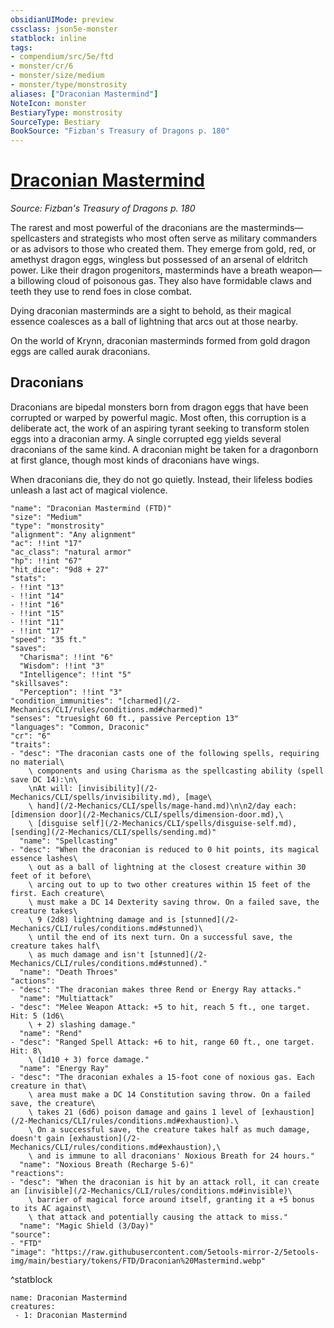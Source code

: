```yaml
---
obsidianUIMode: preview
cssclass: json5e-monster
statblock: inline
tags:
- compendium/src/5e/ftd
- monster/cr/6
- monster/size/medium
- monster/type/monstrosity
aliases: ["Draconian Mastermind"]
NoteIcon: monster
BestiaryType: monstrosity
SourceType: Bestiary
BookSource: "Fizban's Treasury of Dragons p. 180"
---
```

# [Draconian Mastermind](2-Mechanics/CLI/bestiary/monstrosity/draconian-mastermind-ftd.md)
*Source: Fizban's Treasury of Dragons p. 180*  

The rarest and most powerful of the draconians are the masterminds—spellcasters and strategists who most often serve as military commanders or as advisors to those who created them. They emerge from gold, red, or amethyst dragon eggs, wingless but possessed of an arsenal of eldritch power. Like their dragon progenitors, masterminds have a breath weapon—a billowing cloud of poisonous gas. They also have formidable claws and teeth they use to rend foes in close combat.

Dying draconian masterminds are a sight to behold, as their magical essence coalesces as a ball of lightning that arcs out at those nearby.

On the world of Krynn, draconian masterminds formed from gold dragon eggs are called aurak draconians.

## Draconians

Draconians are bipedal monsters born from dragon eggs that have been corrupted or warped by powerful magic. Most often, this corruption is a deliberate act, the work of an aspiring tyrant seeking to transform stolen eggs into a draconian army. A single corrupted egg yields several draconians of the same kind. A draconian might be taken for a dragonborn at first glance, though most kinds of draconians have wings.

When draconians die, they do not go quietly. Instead, their lifeless bodies unleash a last act of magical violence.

```statblock
"name": "Draconian Mastermind (FTD)"
"size": "Medium"
"type": "monstrosity"
"alignment": "Any alignment"
"ac": !!int "17"
"ac_class": "natural armor"
"hp": !!int "67"
"hit_dice": "9d8 + 27"
"stats":
- !!int "13"
- !!int "14"
- !!int "16"
- !!int "15"
- !!int "11"
- !!int "17"
"speed": "35 ft."
"saves":
  "Charisma": !!int "6"
  "Wisdom": !!int "3"
  "Intelligence": !!int "5"
"skillsaves":
  "Perception": !!int "3"
"condition_immunities": "[charmed](/2-Mechanics/CLI/rules/conditions.md#charmed)"
"senses": "truesight 60 ft., passive Perception 13"
"languages": "Common, Draconic"
"cr": "6"
"traits":
- "desc": "The draconian casts one of the following spells, requiring no material\
    \ components and using Charisma as the spellcasting ability (spell save DC 14):\n\
    \nAt will: [invisibility](/2-Mechanics/CLI/spells/invisibility.md), [mage\
    \ hand](/2-Mechanics/CLI/spells/mage-hand.md)\n\n2/day each: [dimension door](/2-Mechanics/CLI/spells/dimension-door.md),\
    \ [disguise self](/2-Mechanics/CLI/spells/disguise-self.md), [sending](/2-Mechanics/CLI/spells/sending.md)"
  "name": "Spellcasting"
- "desc": "When the draconian is reduced to 0 hit points, its magical essence lashes\
    \ out as a ball of lightning at the closest creature within 30 feet of it before\
    \ arcing out to up to two other creatures within 15 feet of the first. Each creature\
    \ must make a DC 14 Dexterity saving throw. On a failed save, the creature takes\
    \ 9 (2d8) lightning damage and is [stunned](/2-Mechanics/CLI/rules/conditions.md#stunned)\
    \ until the end of its next turn. On a successful save, the creature takes half\
    \ as much damage and isn't [stunned](/2-Mechanics/CLI/rules/conditions.md#stunned)."
  "name": "Death Throes"
"actions":
- "desc": "The draconian makes three Rend or Energy Ray attacks."
  "name": "Multiattack"
- "desc": "Melee Weapon Attack: +5 to hit, reach 5 ft., one target. Hit: 5 (1d6\
    \ + 2) slashing damage."
  "name": "Rend"
- "desc": "Ranged Spell Attack: +6 to hit, range 60 ft., one target. Hit: 8\
    \ (1d10 + 3) force damage."
  "name": "Energy Ray"
- "desc": "The draconian exhales a 15-foot cone of noxious gas. Each creature in that\
    \ area must make a DC 14 Constitution saving throw. On a failed save, the creature\
    \ takes 21 (6d6) poison damage and gains 1 level of [exhaustion](/2-Mechanics/CLI/rules/conditions.md#exhaustion).\
    \ On a successful save, the creature takes half as much damage, doesn't gain [exhaustion](/2-Mechanics/CLI/rules/conditions.md#exhaustion),\
    \ and is immune to all draconians' Noxious Breath for 24 hours."
  "name": "Noxious Breath (Recharge 5-6)"
"reactions":
- "desc": "When the draconian is hit by an attack roll, it can create an [invisible](/2-Mechanics/CLI/rules/conditions.md#invisible)\
    \ barrier of magical force around itself, granting it a +5 bonus to its AC against\
    \ that attack and potentially causing the attack to miss."
  "name": "Magic Shield (3/Day)"
"source":
- "FTD"
"image": "https://raw.githubusercontent.com/5etools-mirror-2/5etools-img/main/bestiary/tokens/FTD/Draconian%20Mastermind.webp"
```
^statblock

```encounter-table
name: Draconian Mastermind
creatures:
 - 1: Draconian Mastermind
```